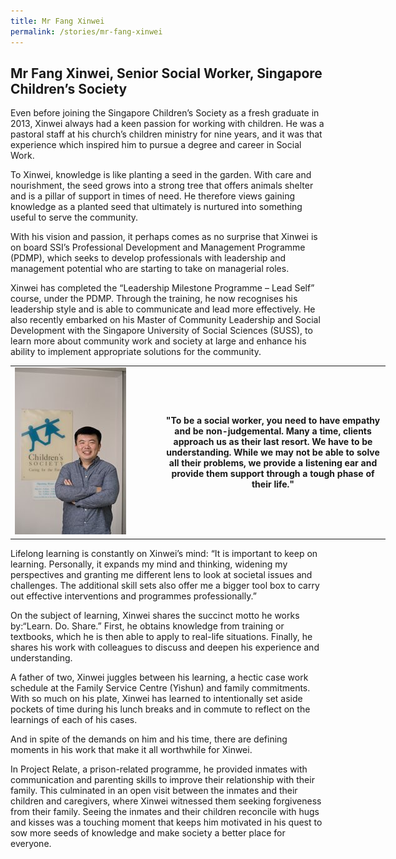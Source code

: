 ```yaml
---
title: Mr Fang Xinwei
permalink: /stories/mr-fang-xinwei
---
```


## Mr Fang Xinwei, Senior Social Worker, Singapore Children’s Society

Even before joining the Singapore Children’s Society as a fresh graduate in 2013, Xinwei always had a keen passion for working with children. He was a pastoral staff at his church’s children ministry for nine years, and it was that experience which inspired him to pursue a degree and career in Social Work.
 
To Xinwei, knowledge is like planting a seed in the garden. With care and nourishment, the seed grows into a strong tree that offers animals shelter and is a pillar of support in times of need. He therefore views gaining knowledge as a planted seed that ultimately is nurtured into something useful to serve the community.
 
With his vision and passion, it perhaps comes as no surprise that Xinwei is on board SSI’s Professional Development and Management Programme (PDMP), which seeks to develop professionals with leadership and management potential who are starting to take on managerial roles.
 
Xinwei has completed the “Leadership Milestone Programme – Lead Self” course, under the PDMP. Through the training, he now recognises his leadership style and is able to communicate and lead more effectively. He also recently embarked on his Master of Community Leadership and Social Development with the Singapore University of Social Sciences (SUSS), to learn more about community work and society at large and enhance his ability to implement appropriate solutions for the community.
 
 <table align="center" border="0" cellpadding="1" cellspacing="1" style="width: 600px;">
	<tbody>
		<tr>
			<td style="width:40%;"><img alt="Mr Fang Xinwei" src="/images/stories/pages/mr-fang-xin-wei.jpg" style="width: 178px; height: 267px;" /></td>
			<td style="text-align: center;"><strong style="text-align: center;">"To be a social worker, you need to have empathy and be non-judgemental. Many a time, clients approach us as their last resort. We have to be understanding. While we may not be able to solve all their problems, we provide a listening ear and provide them support through a tough phase of their life."</strong></td>
  </tr>
	</tbody>
</table>
 
 
Lifelong learning is constantly on Xinwei’s mind: “It is important to keep on learning. Personally, it expands my mind and thinking, widening my perspectives and granting me different lens to look at societal issues and challenges. The additional skill sets also offer me a bigger tool box to carry out effective interventions and programmes professionally.”
 
On the subject of learning, Xinwei shares the succinct motto he works by:“Learn. Do. Share.” First, he obtains knowledge from training or textbooks, which he is then able to apply to real-life situations. Finally, he shares his work with colleagues to discuss and deepen his experience and understanding.
 
A father of two, Xinwei juggles between his learning, a hectic case work schedule at the Family Service Centre (Yishun) and family commitments. With so much on his plate, Xinwei has learned to intentionally set aside pockets of time during his lunch breaks and in commute to reflect on the learnings of each of his cases.
 
And in spite of the demands on him and his time, there are defining moments in his work that make it all worthwhile for Xinwei.
 
In Project Relate, a prison-related programme, he provided inmates with communication and parenting skills to improve their relationship with their family. This culminated in an open visit between the inmates and their children and caregivers, where Xinwei witnessed them seeking forgiveness from their family. Seeing the inmates and their children reconcile with hugs and kisses was a touching moment that keeps him motivated in his quest to sow more seeds of knowledge and make society a better place for everyone.
